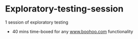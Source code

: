 # Exploratory-testing-session


1 session of exploratory testing

- 40 mins time-boxed for any www.boohoo.com functionality

